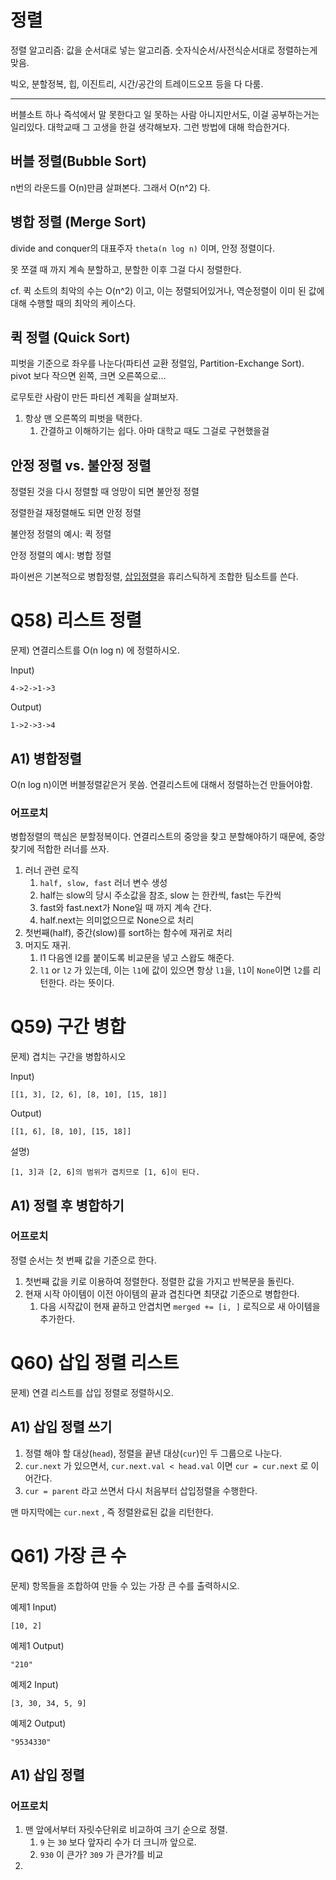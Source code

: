 # 정렬

정렬 알고리즘: 값을 순서대로 넣는 알고리즘. 숫자식순서/사전식순서대로 정렬하는게 맞음.

빅오, 분할정복, 힙, 이진트리, 시간/공간의 트레이드오프 등을 다 다룸.

---

버블소트 하나 즉석에서 말 못한다고 일 못하는 사람 아니지만서도, 이걸 공부하는거는 일리있다. 대학교때 그 고생을 한걸 생각해보자. 그런 방법에 대해 학습한거다.

## 버블 정렬(Bubble Sort)

n번의 라운드를 O(n)만큼 살펴본다. 그래서 O(n^2) 다.

## 병합 정렬 (Merge Sort)

divide and conquer의 대표주자 `theta(n log n)` 이며, 안정 정렬이다. 

못 쪼갤 때 까지 계속 분할하고, 분할한 이후 그걸 다시 정렬한다.

cf. 퀵 소트의 최악의 수는 O(n^2) 이고, 이는 정렬되어있거나, 역순정렬이 이미 된 값에 대해 수행할 때의 최악의 케이스다.

## 퀵 정렬 (Quick Sort)

피벗을 기준으로 좌우를 나눈다(파티션 교환 정렬임, Partition-Exchange Sort). pivot 보다 작으면 왼쪽, 크면 오른쪽으로...

로무토란 사람이 만든 파티션 계획을 살펴보자.

1. 항상 맨 오른쪽의 피벗을 택한다.
   1. 간결하고 이해하기는 쉽다. 아마 대학교 때도 그걸로 구현했을걸



## 안정 정렬 vs. 불안정 정렬

정렬된 것을 다시 정렬할 때 엉망이 되면 불안정 정렬

정렬한걸 재정렬해도 되면 안정 정렬

불안정 정렬의 예시: 퀵 정렬

안정 정렬의 예시: 병합 정렬

파이썬은 기본적으로 병합정렬, [삽입정렬](https://ko.wikipedia.org/wiki/%EC%82%BD%EC%9E%85_%EC%A0%95%EB%A0%AC)을 휴리스틱하게 조합한 팀소트를 쓴다.

# Q58) 리스트 정렬

문제) 연결리스트를 O(n log n) 에 정렬하시오.

Input)

```
4->2->1->3
```

Output)

```
1->2->3->4
```

## A1) 병합정렬

 O(n log n)이면 버블정렬같은거 못씀. 연결리스트에 대해서 정렬하는건 만들어야함.

### 어프로치

병합정렬의 핵심은 분할정복이다. 연결리스트의 중앙을 찾고 분할해야하기 때문에, 중앙찾기에 적합한 러너를 쓰자.

1. 러너 관련 로직
   1. `half, slow, fast` 러너 변수 생성
   2. half는 slow의 당시 주소값을 참조, slow 는 한칸씩, fast는 두칸씩
   3. fast와 fast.next가 None일 때 까지 계속 간다.
   4. half.next는 의미없으므로 None으로 처리
2. 첫번째(half), 중간(slow)를 sort하는 함수에 재귀로 처리
3. 머지도 재귀.
   1. l1 다음엔 l2를 붙이도록 비교문을 넣고 스왑도 해준다. 
   2. `l1` or `l2` 가 있는데, 이는 `l1`에 값이 있으면 항상 `l1`을, `l1`이 `None`이면 `l2`를 리턴한다. 라는 뜻이다.



# Q59) 구간 병합

문제) 겹치는 구간을 병합하시오

Input)

```
[[1, 3], [2, 6], [8, 10], [15, 18]]
```

Output)

```
[[1, 6], [8, 10], [15, 18]]
```

설명)

```
[1, 3]과 [2, 6]의 범위가 겹치므로 [1, 6]이 된다.
```



## A1) 정렬 후 병합하기

### 어프로치

정렬 순서는 첫 번째 값을 기준으로 한다.

1. 첫번째 값을 키로 이용하여 정렬한다. 정렬한 값을 가지고 반복문을 돌린다.
2. 현재 시작 아이템이 이전 아이템의 끝과 겹친다면 최댓값 기준으로 병합한다.
   1. 다음 시작값이 현재 끝하고 안겹치면 `merged += [i, ]` 로직으로 새 아이템을 추가한다.

# Q60) 삽입 정렬 리스트

문제) 연결 리스트를 삽입 정렬로 정렬하시오.

## A1) 삽입 정렬 쓰기

1. 정렬 해야 할 대상(`head`), 정렬을 끝낸 대상(`cur`)인 두 그룹으로 나눈다.
2. `cur.next` 가 있으면서, `cur.next.val < head.val` 이면 `cur = cur.next` 로 이어간다.
3. `cur = parent` 라고 쓰면서 다시 처음부터 삽입정렬을 수행한다.

맨 마지막에는 `cur.next` ,  즉 정렬완료된 값을 리턴한다.

# Q61) 가장 큰 수

문제) 항목들을 조합하여 만들 수 있는 가장 큰 수를 출력하시오.

예제1 Input)

```
[10, 2]
```

예제1 Output)

```
"210"
```

예제2 Input)

```
[3, 30, 34, 5, 9]
```

예제2 Output)

```
"9534330"
```

## A1) 삽입 정렬

### 어프로치

1. 맨 앞에서부터 자릿수단위로 비교하여 크기 순으로 정렬.
   1. `9` 는 `30` 보다 앞자리 수가 더 크니까 앞으로.
   2. `930` 이 큰가? `309` 가 큰가?를 비교
2. 